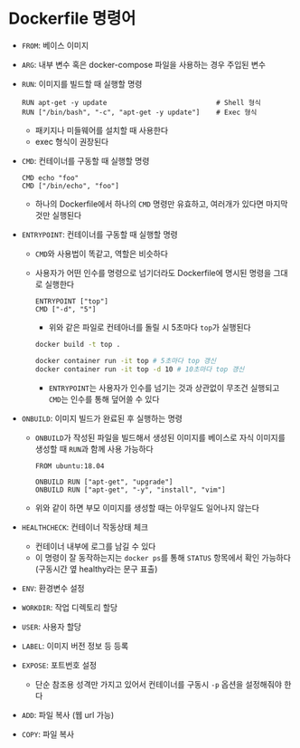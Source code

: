 # Dockerfile 명령어

- `FROM`: 베이스 이미지
- `ARG`: 내부 변수 혹은 docker-compose 파일을 사용하는 경우 주입된 변수
- `RUN`: 이미지를 빌드할 때 실행할 명령

    ```docker
    RUN apt-get -y update                           # Shell 형식
    RUN ["/bin/bash", "-c", "apt-get -y update"]    # Exec 형식
    ```

    - 패키지나 미들웨어를 설치할 때 사용한다
    - exec 형식이 권장된다
- `CMD`: 컨테이너를 구동할 때 실행할 명령

    ```docker
    CMD echo "foo"
    CMD ["/bin/echo", "foo"]
    ```

    - 하나의 Dockerfile에서 하나의 `CMD` 명령만 유효하고, 여러개가 있다면 마지막 것만 실행된다
- `ENTRYPOINT`: 컨테이너를 구동할 때 실행할 명령
    - `CMD`와 사용법이 똑같고, 역할은 비슷하다
    - 사용자가 어떤 인수를 명령으로 넘기더라도 Dockerfile에 명시된 명령을 그대로 실행한다

        ```docker
        ENTRYPOINT ["top"]
        CMD ["-d", "5"]
        ```

        - 위와 같은 파일로 컨테아너를 돌릴 시 5초마다 `top`가 실행된다

        ```bash
        docker build -t top .

        docker container run -it top # 5초마다 top 갱신
        docker container run -it top -d 10 # 10초마다 top 갱신
        ```

        - `ENTRYPOINT`는 사용자가 인수를 넘기는 것과 상관없이 무조건 실행되고 `CMD`는 인수를 통해 덮어쓸 수 있다
- `ONBUILD`: 이미지 빌드가 완료된 후 실행하는 명령
    - `ONBUILD`가 작성된 파일을 빌드해서 생성된 이미지를 베이스로 자식 이미지를 생성할 때 `RUN`과 함께 사용 가능하다

        ```docker
        FROM ubuntu:18.04

        ONBUILD RUN ["apt-get", "upgrade"]
        ONBUILD RUN ["apt-get", "-y", "install", "vim"]
        ```

    - 위와 같이 하면 부모 이미지를 생성할 때는 아무일도 일어나지 않는다
- `HEALTHCHECK`: 컨테이너 작동상태 체크
    - 컨테이너 내부에 로그를 남길 수 있다
    - 이 명령이 잘 동작하는지는 `docker ps`를 통해 `STATUS` 항목에서 확인 가능하다 (구동시간 옆 healthy라는 문구 표출)
- `ENV`: 환경변수 설정
- `WORKDIR`: 작업 디렉토리 할당
- `USER`: 사용자 할당
- `LABEL`: 이미지 버전 정보 등 등록
- `EXPOSE`: 포트번호 설정
    - 단순 참조용 성격만 가지고 있어서 컨테이너를 구동시 `-p` 옵션을 설정해줘야 한다
- `ADD`: 파일 복사 (웹 url 가능)
- `COPY`: 파일 복사